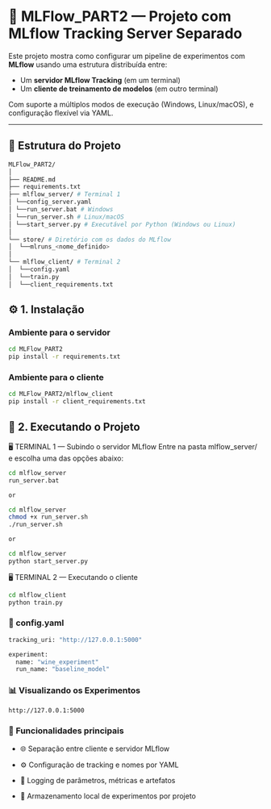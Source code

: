 # 🚀 MLFlow_PART2 — Projeto com MLflow Tracking Server Separado

Este projeto mostra como configurar um pipeline de experimentos com **MLflow** usando uma estrutura distribuída entre:

- Um **servidor MLflow Tracking** (em um terminal)
- Um **cliente de treinamento de modelos** (em outro terminal)

Com suporte a múltiplos modos de execução (Windows, Linux/macOS), e configuração flexível via YAML.

---

## 📁 Estrutura do Projeto
```bash
MLFlow_PART2/ 
│ 
├── README.md 
├── requirements.txt 
├── mlflow_server/ # Terminal 1 
│ └──config_server.yaml
│ └──run_server.bat # Windows
│ └──run_server.sh # Linux/macOS
│ └──start_server.py # Executável por Python (Windows ou Linux) 
│ 
└── store/ # Diretório com os dados do MLflow 
│  └──mlruns_<nome_definido> 
│ 
└── mlflow_client/ # Terminal 2
│  └──config.yaml  
│  └──train.py 
│  └──client_requirements.txt  
```

## ⚙️ 1. Instalação

### Ambiente para o servidor

```bash
cd MLFlow_PART2
pip install -r requirements.txt
```

### Ambiente para o cliente
```bash
cd MLFlow_PART2/mlflow_client
pip install -r client_requirements.txt
```
## 🚀 2. Executando o Projeto

🖥️ TERMINAL 1 — Subindo o servidor MLflow
Entre na pasta mlflow_server/ e escolha uma das opções abaixo:
```bash
cd mlflow_server
run_server.bat

or

cd mlflow_server
chmod +x run_server.sh
./run_server.sh

or

cd mlflow_server
python start_server.py
```

🖥️ TERMINAL 2 — Executando o cliente
```bash
cd mlflow_client
python train.py
```

### 📄 config.yaml
```bash
tracking_uri: "http://127.0.0.1:5000"

experiment:
  name: "wine_experiment"
  run_name: "baseline_model"
```

### 📊 Visualizando os Experimentos
```bash
http://127.0.0.1:5000
```

### 🧠 Funcionalidades principais

* 🌐 Separação entre cliente e servidor MLflow

* ⚙️ Configuração de tracking e nomes por YAML

* 📌 Logging de parâmetros, métricas e artefatos

* 💾 Armazenamento local de experimentos por projeto